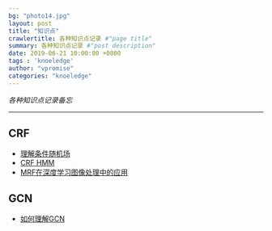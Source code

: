 ```yaml
---
bg: "photo14.jpg"
layout: post
title: "知识点"
crawlertitle: 各种知识点记录 #"page title"
summary: 各种知识点记录 #"post description"
date: 2019-06-21 10:00:00 +0800
tags : 'knoeledge'
author: "vpromise"
categories: "knoeledge"
---
```



*各种知识点记录备忘* 

---

## CRF
- [理解条件随机场](https://www.jianshu.com/p/55755fc649b1)
- [CRF HMM](https://www.zhihu.com/question/35866596/answer/236886066)
- [MRF在深度学习图像处理中的应用](https://zhuanlan.zhihu.com/p/38343732)

## GCN
- [如何理解GCN](https://www.zhihu.com/question/54504471/answer/630639025)
